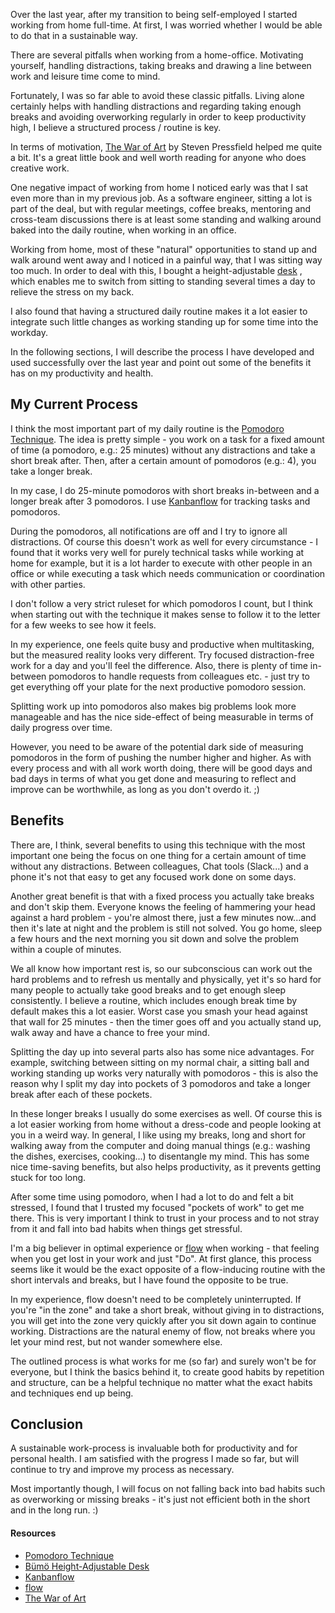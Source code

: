Over the last year, after my transition to being self-employed I started working from home full-time. At first, I was worried whether I would be able to do that in a sustainable way.

There are several pitfalls when working from a home-office. Motivating yourself, handling distractions, taking breaks and drawing a line between work and leisure time come to mind.

Fortunately, I was so far able to avoid these classic pitfalls. Living alone certainly helps with handling distractions and regarding taking enough breaks and avoiding overworking regularly in order to keep productivity high, I believe a structured process / routine is key.

In terms of motivation, [The War of Art](https://www.amazon.de/War-Art-Through-Creative-Battles/dp/1936891026/ref=sr_1_1?ie=UTF8&qid=1503322486&sr=8-1&keywords=the+war+of+art) by Steven Pressfield helped me quite a bit. It's a great little book and well worth reading for anyone who does creative work.

One negative impact of working from home I noticed early was that I sat even more than in my previous job. As a software engineer, sitting a lot is part of the deal, but with regular meetings, coffee breaks, mentoring and cross-team discussions there is at least some standing and walking around baked into the daily routine, when working in an office.

Working from home, most of these "natural" opportunities to stand up and walk around went away and I noticed in a painful way, that I was sitting way too much. In order to deal with this, I bought a height-adjustable [desk](https://www.xn--brombel-versand-ctb2h.de/schreibtische-/schreibtisch-elektrisch/231/buemoe-ergonomischer-sitz-/steh-schreibtisch-serie-xdsm-in-7-dekoren-7-groessen-und-formen)
 , which enables me to switch from sitting to standing several times a day to relieve the stress on my back.

I also found that having a structured daily routine makes it a lot easier to integrate such little changes as working standing up for some time into the workday.

In the following sections, I will describe the process I have developed and used successfully over the last year and point out some of the benefits it has on my productivity and health. 

## My Current Process 

I think the most important part of my daily routine is the [Pomodoro Technique](https://en.wikipedia.org/wiki/Pomodoro_Technique). The idea is pretty simple - you work on a task for a fixed amount of time (a pomodoro, e.g.: 25 minutes) without any distractions and take a short break after. Then, after a certain amount of pomodoros (e.g.: 4), you take a longer break.

In my case, I do 25-minute pomodoros with short breaks in-between and a longer break after 3 pomodoros. I use [Kanbanflow](https://kanbanflow.com) for tracking tasks and pomodoros.

During the pomodoros, all notifications are off and I try to ignore all distractions. Of course this doesn't work as well for every circumstance - I found that it works very well for purely technical tasks while working at home for example, but it is a lot harder to execute with other people in an office or while executing a task which needs communication or coordination with other parties. 

I don't follow a very strict ruleset for which pomodoros I count, but I think when starting out with the technique it makes sense to follow it to the letter for a few weeks to see how it feels.

In my experience, one feels quite busy and productive when multitasking, but the measured reality looks very different. Try focused distraction-free work for a day and you'll feel the difference. Also, there is plenty of time in-between pomodoros to handle requests from colleagues etc. - just try to get everything off your plate for the next productive pomodoro session.

Splitting work up into pomodoros also makes big problems look more manageable and has the nice side-effect of being measurable in terms of daily progress over time.

However, you need to be aware of the potential dark side of measuring pomodoros in the form of pushing the number higher and higher. As with every process and with all work worth doing, there will be good days and bad days in terms of what you get done and measuring to reflect and improve can be worthwhile, as long as you don't overdo it. ;)

## Benefits 

There are, I think, several benefits to using this technique with the most important one being the focus on one thing for a certain amount of time without any distractions. Between colleagues, Chat tools (Slack...) and a phone it's not that easy to get any focused work done on some days.

Another great benefit is that with a fixed process you actually take breaks and don't skip them. Everyone knows the feeling of hammering your head against a hard problem - you're almost there, just a few minutes now...and then it's late at night and the problem is still not solved. You go home, sleep a few hours and the next morning you sit down and solve the problem within a couple of minutes.

We all know how important rest is, so our subconscious can work out the hard problems and to refresh us mentally and physically, yet it's so hard for many people to actually take good breaks and to get enough sleep consistently. I believe a routine, which includes enough break time by default makes this a lot easier. Worst case you smash your head against that wall for 25 minutes - then the timer goes off and you actually stand up, walk away and have a chance to free your mind.

Splitting the day up into several parts also has some nice advantages. For example, switching between sitting on my normal chair, a sitting ball and working standing up works very naturally with pomodoros - this is also the reason why I split my day into pockets of 3 pomodoros and take a longer break after each of these pockets.

In these longer breaks I usually do some exercises as well. Of course this is a lot easier working from home without a dress-code and people looking at you in a weird way. In general, I like using my breaks, long and short for walking away from the computer and doing manual things (e.g.: washing the dishes, exercises, cooking...) to disentangle my mind. This has some nice time-saving benefits, but also helps productivity, as it prevents getting stuck for too long. 

After some time using pomodoro, when I had a lot to do and felt a bit stressed, I found that I trusted my focused "pockets of work" to get me there. This is very important I think to trust in your process and to not stray from it and fall into bad habits when things get stressful.

I'm a big believer in optimal experience or [flow](https://www.amazon.de/Flow-Psychology-Experience-Perennial-Classics/dp/0061339202/ref=sr_1_2?ie=UTF8&qid=1503321927&sr=8-2&keywords=flow) when working - that feeling when you get lost in your work and just "Do". At first glance, this process seems like it would be the exact opposite of a flow-inducing routine with the short intervals and breaks, but I have found the opposite to be true.

In my experience, flow doesn't need to be completely uninterrupted. If you're "in the zone" and take a short break, without giving in to distractions, you will get into the zone very quickly after you sit down again to continue working.
Distractions are the natural enemy of flow, not breaks where you let your mind rest, but not wander somewhere else.

The outlined process is what works for me (so far) and surely won't be for everyone, but I think the basics behind it, to create good habits by repetition and structure, can be a helpful technique no matter what the exact habits and techniques end up being.

## Conclusion

A sustainable work-process is invaluable both for productivity and for personal health. I am satisfied with the progress I made so far, but will continue to try and improve my process as necessary.

Most importantly though, I will focus on not falling back into bad habits such as overworking or missing breaks - it's just not efficient both in the short and in the long run. :)

#### Resources

* [Pomodoro Technique](https://en.wikipedia.org/wiki/Pomodoro_Technique)
* [Bümö Height-Adjustable Desk](https://www.xn--brombel-versand-ctb2h.de/schreibtische-/schreibtisch-elektrisch/231/buemoe-ergonomischer-sitz-/steh-schreibtisch-serie-xdsm-in-7-dekoren-7-groessen-und-formen)
* [Kanbanflow](https://kanbanflow.com)
* [flow](https://www.amazon.de/Flow-Psychology-Experience-Perennial-Classics/dp/0061339202/ref=sr_1_2?ie=UTF8&qid=1503321927&sr=8-2&keywords=flow)
* [The War of Art](https://www.amazon.de/War-Art-Through-Creative-Battles/dp/1936891026/ref=sr_1_1?ie=UTF8&qid=1503322486&sr=8-1&keywords=the+war+of+art)